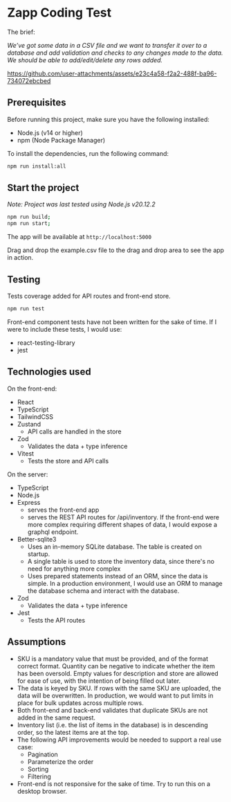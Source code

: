 # Zapp Coding Test
The brief:

_We’ve got some data in a CSV file and we want to transfer it over to a database and add validation and checks to any changes made to the data. We should be able to add/edit/delete any rows added._

https://github.com/user-attachments/assets/e23c4a58-f2a2-488f-ba96-734072ebcbed


## Prerequisites

Before running this project, make sure you have the following installed:
- Node.js (v14 or higher)
- npm (Node Package Manager)

To install the dependencies, run the following command:

```bash
npm run install:all
```

## Start the project

_Note: Project was last tested using Node.js v20.12.2_

```bash
npm run build;
npm run start;
```

The app will be available at `http://localhost:5000`

Drag and drop the example.csv file to the drag and drop area to see the app in action.

## Testing
Tests coverage added for API routes and front-end store.

```bash
npm run test
```

Front-end component tests have not been written for the sake of time. If I were to include these tests, I would use:
- react-testing-library
- jest

## Technologies used

On the front-end:
- React
- TypeScript
- TailwindCSS
- Zustand
  - API calls are handled in the store
- Zod
  - Validates the data + type inference
- Vitest
  - Tests the store and API calls

On the server:
- TypeScript
- Node.js
- Express
  - serves the front-end app
  - serves the REST API routes for /api/inventory. If the front-end were more complex requiring different shapes of data, I would expose a graphql endpoint.
- Better-sqlite3
  - Uses an in-memory SQLite database. The table is created on startup.
  - A single table is used to store the inventory data, since there's no need for anything more complex
  - Uses prepared statements instead of an ORM, since the data is simple. In a production environment, I would use an ORM to manage the database schema and interact with the database.
- Zod
  - Validates the data + type inference
- Jest
  - Tests the API routes

## Assumptions
- SKU is a mandatory value that must be provided, and of the format correct format. Quantity can be negative to indicate whether the item has been oversold. Empty values for description and store are allowed for ease of use, with the intention of being filled out later.
- The data is keyed by SKU. If rows with the same SKU are uploaded, the data will be overwritten. In production, we would want to put limits in place for bulk updates across multiple rows.
- Both front-end and back-end validates that duplicate SKUs are not added in the same request.
- Inventory list (i.e. the list of items in the database) is in descending order, so the latest items are at the top. 
- The following API improvements would be needed to support a real use case:
    - Pagination
    - Parameterize the order
    - Sorting
    - Filtering
- Front-end is not responsive for the sake of time. Try to run this on a desktop browser.

